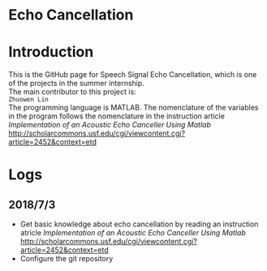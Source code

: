 Echo Cancellation
======

# Introduction
This is the GitHub page for Speech Signal Echo Cancellation, which is one of the projects in the summer internship.<br>
The main contributor to this project is:<br>
`Zhuowen Lin`<br>
The programming language is MATLAB. 
The nomenclature of the variables in the program follows the nomenclature in the instruction article *Implementation of an Acoustic Echo Canceller Using Matlab*<br>
http://scholarcommons.usf.edu/cgi/viewcontent.cgi?article=2452&context=etd

# Logs
## 2018/7/3
* Get basic knowledge about echo cancellation by reading an instruction atricle *Implementation of an Acoustic Echo Canceller Using Matlab*<br>
http://scholarcommons.usf.edu/cgi/viewcontent.cgi?article=2452&context=etd
* Configure the git repository